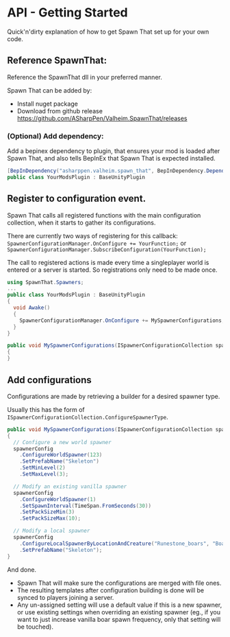 # API - Getting Started

Quick'n'dirty explanation of how to get Spawn That set up for your own code.

## Reference SpawnThat:

Reference the SpawnThat dll in your preferred manner.

Spawn That can be added by:
- Install nuget package
- Download from github release https://github.com/ASharpPen/Valheim.SpawnThat/releases

### (Optional) Add dependency:

Add a bepinex dependency to plugin, that ensures your mod is loaded after Spawn That, and also tells BepInEx that Spawn That is expected installed.

```cs
[BepInDependency("asharppen.valheim.spawn_that", BepInDependency.DependencyFlags.HardDependency)]
public class YourModsPlugin : BaseUnityPlugin
```

## Register to configuration event.

Spawn That calls all registered functions with the main configuration collection, when it starts to gather its configurations.

There are currently two ways of registering for this callback:
`SpawnerConfigurationManager.OnConfigure += YourFunction;`
or
`SpawnerConfigurationManager.SubscribeConfiguration(YourFunction);`

The call to registered actions is made every time a singleplayer world is entered or a server is started. So registrations only need to be made once.

```cs
using SpawnThat.Spawners;
...
public class YourModsPlugin : BaseUnityPlugin
{
  void Awake()
  {
    SpawnerConfigurationManager.OnConfigure += MySpawnerConfigurations;
  }
}

public void MySpawnerConfigurations(ISpawnerConfigurationCollection spawnerConfig)
{
}
```

## Add configurations

Configurations are made by retrieving a builder for a desired spawner type.

Usually this has the form of `ISpawnerConfigurationCollection.ConfigureSpawnerType`.

```cs
public void MySpawnerConfigurations(ISpawnerConfigurationCollection spawnerConfig)
{
  // Configure a new world spawner
  spawnerConfig
    .ConfigureWorldSpawner(123)
    .SetPrefabName("Skeleton")
    .SetMinLevel(2)
    .SetMaxLevel(3);

  // Modify an existing vanilla spawner
  spawnerConfig
    .ConfigureWorldSpawner(1)
    .SetSpawnInterval(TimeSpan.FromSeconds(30))
    .SetPackSizeMin(3)
    .SetPackSizeMax(10);

  // Modify a local spawner
  spawnerConfig
    .ConfigureLocalSpawnerByLocationAndCreature("Runestone_boars", "Boar")
    .SetPrefabName("Skeleton");
}
```

And done.

- Spawn That will make sure the configurations are merged with file ones. 
- The resulting templates after configuration building is done will be synced to players joining a server. 
- Any un-assigned setting will use a default value if this is a new spawner, or use existing settings when overriding an existing spawner (eg., if you want to just increase vanilla boar spawn frequency, only that setting will be touched).